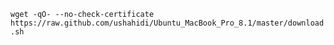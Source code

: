 `wget -qO- --no-check-certificate https://raw.github.com/ushahidi/Ubuntu_MacBook_Pro_8.1/master/download.sh`